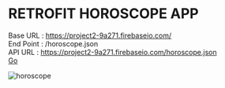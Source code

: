 # **RETROFIT HOROSCOPE APP**

Base URL : https://project2-9a271.firebaseio.com/  
End Point : /horoscope.json  
API URL : https://project2-9a271.firebaseio.com/horoscope.json  
<a href="http://stackoverflow.com" target="_blank">Go</a>  

![horoscope](https://media.giphy.com/media/Xc4jN7wuJvujEdqq42/giphy.gif)

